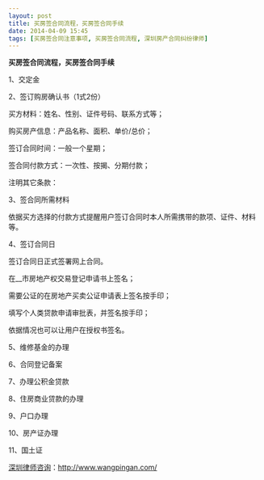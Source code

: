 ```yaml
---
layout: post
title: 买房签合同流程，买房签合同手续
date: 2014-04-09 15:45
tags: [买房签合同注意事项, 买房签合同流程, 深圳房产合同纠纷律师]
---
```

<strong>买房签合同流程，买房签合同手续</strong>

1、交定金

2、签订购房确认书（1式2份）

买方材料：姓名、性别、证件号码、联系方式等；

购买房产信息：产品名称、面积、单价/总价；

签订合同时间：一般一个星期；

签合同付款方式：一次性、按揭、分期付款；

注明其它条款：

3、签合同所需材料

依据买方选择的付款方式提醒用户签订合同时本人所需携带的款项、证件、材料等。

4、签订合同日

签订合同日正式签署网上合同。

在__市房地产权交易登记申请书上签名；

需要公证的在房地产买卖公证申请表上签名按手印；

填写个人类贷款申请审批表，并签名按手印；

依据情况也可以让用户在授权书签名。

5、维修基金的办理

6、合同登记备案

7、办理公积金贷款

8、住房商业贷款的办理

9、户口办理

10、房产证办理

11、国土证

<a href="http://www.wangpingan.com/">深圳律师咨询</a>：<a href="http://www.wangpingan.com/">http://www.wangpingan.com/</a>

